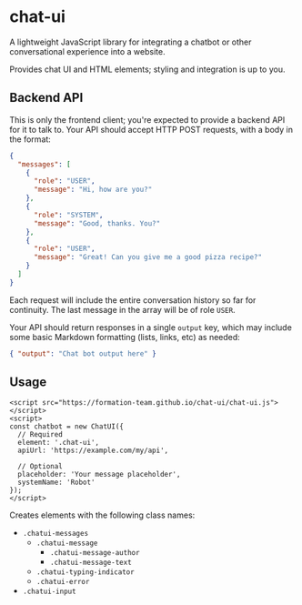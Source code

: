 # chat-ui

A lightweight JavaScript library for integrating a chatbot or other
conversational experience into a website.

Provides chat UI and HTML elements; styling and integration is up to you.

## Backend API

This is only the frontend client; you're expected to provide a backend API for
it to talk to. Your API should accept HTTP POST requests, with a body in the
format:

```json
{
  "messages": [
    {
      "role": "USER",
      "message": "Hi, how are you?"
    },
    {
      "role": "SYSTEM",
      "message": "Good, thanks. You?"
    },
    {
      "role": "USER",
      "message": "Great! Can you give me a good pizza recipe?"
    }
  ]
}
```

Each request will include the entire conversation history so far for continuity.
The last message in the array will be of role `USER`.

Your API should return responses in a single `output` key, which may include some
basic Markdown formatting (lists, links, etc) as needed:

```json
{ "output": "Chat bot output here" }
```

## Usage

```
<script src="https://formation-team.github.io/chat-ui/chat-ui.js"></script>
<script>
const chatbot = new ChatUI({
  // Required
  element: '.chat-ui',
  apiUrl: 'https://example.com/my/api',

  // Optional
  placeholder: 'Your message placeholder',
  systemName: 'Robot'
});
</script>
```

Creates elements with the following class names:

- `.chatui-messages`
  - `.chatui-message`
    - `.chatui-message-author`
    - `.chatui-message-text`
  - `.chatui-typing-indicator`
  - `.chatui-error`
- `.chatui-input`

